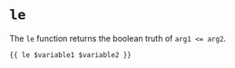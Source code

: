 # `le`

The `le` function returns the boolean truth of `arg1 <= arg2`.

```
{{ le $variable1 $variable2 }}
```
